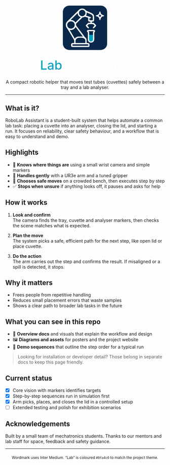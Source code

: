 <p align="center">
  <img src="docs/logos/RoboLab Assistant - Square (Dark).svg" alt="RoboLab Assistant logo" width="140">
</p>

<p align="center">
  <!-- Inline SVG wordmark so we can colour just “Lab” and request Inter Medium -->
  <svg xmlns="http://www.w3.org/2000/svg" role="img" aria-label="RoboLab Assistant" width="520" height="60">
    <style>
      text { font-family: Inter, system-ui, -apple-system, Segoe UI, Roboto, Arial, sans-serif; font-weight: 500; }
    </style>
    <text x="0" y="45" font-size="40" fill="#ffffff">Robo</text>
    <text x="110" y="45" font-size="40" fill="#0fa4c0">Lab</text>
    <text x="190" y="45" font-size="40" fill="#ffffff"> Assistant</text>
  </svg>
</p>

<p align="center">
  A compact robotic helper that moves test tubes (cuvettes) safely between a tray and a lab analyser.
</p>

---

## What is it?

RoboLab Assistant is a student-built system that helps automate a common lab task: placing a cuvette into an analyser, closing the lid, and starting a run. It focuses on reliability, clear safety behaviour, and a workflow that is easy to understand and demo.

## Highlights

- 👀 **Knows where things are** using a small wrist camera and simple markers
- 🤖 **Handles gently** with a UR3e arm and a tuned gripper
- 🧭 **Chooses safe moves** on a crowded bench, then executes step by step
- ✅ **Stops when unsure** if anything looks off, it pauses and asks for help

## How it works

1. **Look and confirm**  
   The camera finds the tray, cuvette and analyser markers, then checks the scene matches what is expected.

2. **Plan the move**  
   The system picks a safe, efficient path for the next step, like open lid or place cuvette.

3. **Do the action**  
   The arm carries out the step and confirms the result. If misaligned or a spill is detected, it stops.

## Why it matters

- Frees people from repetitive handling  
- Reduces small placement errors that waste samples  
- Shows a clear path to broader lab tasks in the future

## What you can see in this repo

- 📄 **Overview docs** and visuals that explain the workflow and design  
- 🖼️ **Diagrams and assets** for posters and the project website  
- 🧪 **Demo sequences** that outline the step order for a typical run

> Looking for installation or developer detail? Those belong in separate docs to keep this page friendly.

## Current status

- [x] Core vision with markers identifies targets
- [x] Step-by-step sequences run in simulation first
- [x] Arm picks, places, and closes the lid in a controlled setup
- [ ] Extended testing and polish for exhibition scenarios

## Acknowledgements

Built by a small team of mechatronics students. Thanks to our mentors and lab staff for space, feedback and safety guidance.

---

<p align="center">
  <sub>Wordmark uses Inter Medium. “Lab” is coloured <code>#0fa4c0</code> to match the project theme.</sub>
</p>
